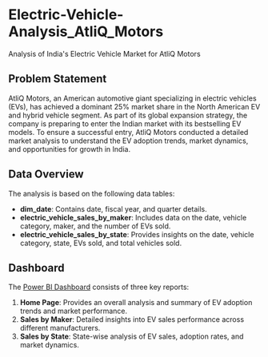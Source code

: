 # Electric-Vehicle-Analysis_AtliQ_Motors  
Analysis of India's Electric Vehicle Market for AtliQ Motors  

## Problem Statement  
AtliQ Motors, an American automotive giant specializing in electric vehicles (EVs), has achieved a dominant 25% market share in the North American EV and hybrid vehicle segment. As part of its global expansion strategy, the company is preparing to enter the Indian market with its bestselling EV models. To ensure a successful entry, AtliQ Motors conducted a detailed market analysis to understand the EV adoption trends, market dynamics, and opportunities for growth in India.  

## Data Overview  
The analysis is based on the following data tables:  
- **dim_date**: Contains date, fiscal year, and quarter details.  
- **electric_vehicle_sales_by_maker**: Includes data on the date, vehicle category, maker, and the number of EVs sold.  
- **electric_vehicle_sales_by_state**: Provides insights on the date, vehicle category, state, EVs sold, and total vehicles sold.  

## Dashboard  
The [Power BI Dashboard](https://shorturl.at/TcdIh) consists of three key reports:  
1. **Home Page**: Provides an overall analysis and summary of EV adoption trends and market performance.  
2. **Sales by Maker**: Detailed insights into EV sales performance across different manufacturers.  
3. **Sales by State**: State-wise analysis of EV sales, adoption rates, and market dynamics.   
